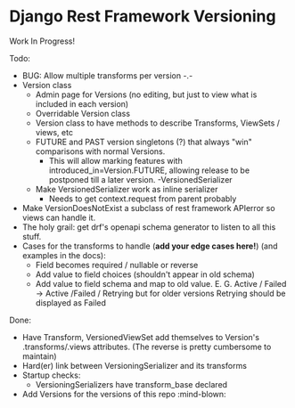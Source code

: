 # Django Rest Framework Versioning
Work In Progress! 

Todo: 
- BUG: Allow multiple transforms per version -.-
- Version class 
  - Admin page for Versions (no editing, but just to view what is included in each version)
  - Overridable Version class
  - Version class to have methods to describe Transforms, ViewSets / views, etc 
  - FUTURE and PAST version singletons (?) that always "win" comparisons with normal Versions.
    - This will allow marking features with introduced_in=Version.FUTURE, allowing release to be postponed till a later version. 
-VersionedSerializer 
  - Make VersionedSerializer work as inline serializer 
    - Needs to get context.request from parent probably
- Make VersionDoesNotExist a subclass of rest framework APIerror so views can handle it. 
- The holy grail: get drf's openapi schema generator to listen to all this stuff. 
- Cases for the transforms to handle (**add your edge cases here!**) (and examples in the docs): 
  - Field becomes required / nullable or reverse
  - Add value to field choices (shouldn't appear in old schema)
  - Add value to field schema and map to old value. E. G. Active / Failed -> Active /Failed / Retrying but for older versions Retrying should be displayed as Failed

Done: 
- Have Transform, VersionedViewSet add themselves to Version's .transforms/.views attributes. (The reverse is pretty cumbersome to maintain)
- Hard(er) link between VersioningSerializer and its transforms
- Startup checks: 
  - VersioningSerializers have transform_base declared
- Add Versions for the versions of this repo :mind-blown:
